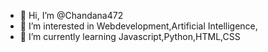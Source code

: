 - 👋 Hi, I’m @Chandana472
- 👀 I’m interested in Webdevelopment,Artificial Intelligence,
- 🌱 I’m currently learning Javascript,Python,HTML,CSS

<!---
Chandana472/Chandana472 is a ✨ special ✨ repository because its `README.md` (this file) appears on your GitHub profile.
You can click the Preview link to take a look at your changes.
--->
